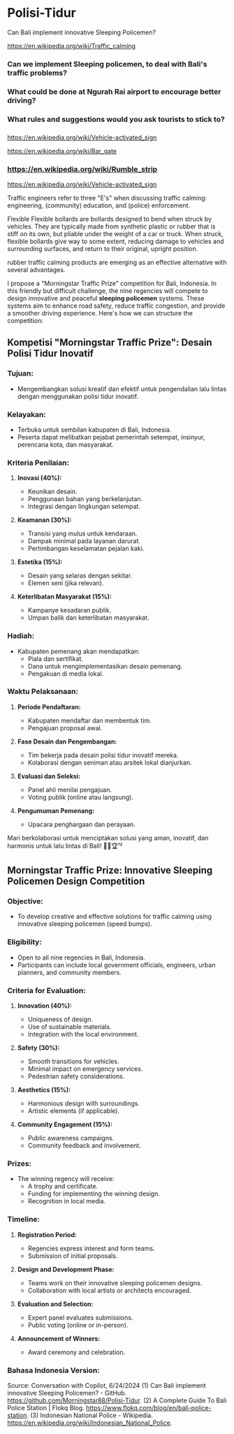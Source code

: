 # Polisi-Tidur

Can Bali implement innovative Sleeping Policemen?

https://en.wikipedia.org/wiki/Traffic_calming

### Can we implement Sleeping policemen, to deal with Bali's traffic problems?

### What could be done at Ngurah Rai airport to encourage better driving?

### What rules and suggestions would you ask tourists to stick to?

###

https://en.wikipedia.org/wiki/Vehicle-activated_sign

https://en.wikipedia.org/wiki/Bar_gate

### https://en.wikipedia.org/wiki/Rumble_strip

https://en.wikipedia.org/wiki/Vehicle-activated_sign

Traffic engineers refer to three "E's" when discussing traffic calming: engineering, (community) education, and (police) enforcement.

Flexible
Flexible bollards are bollards designed to bend when struck by vehicles. They are typically made from synthetic plastic or rubber that is stiff on its own, but pliable under the weight of a car or truck. When struck, flexible bollards give way to some extent, reducing damage to vehicles and surrounding surfaces, and return to their original, upright position. 

rubber traffic calming products are emerging as an effective alternative with several advantages.

I propose a "Morningstar Traffic Prize" competition for Bali, Indonesia. In this friendly but difficult challenge, the nine regencies will compete to design innovative and peaceful **sleeping policemen** systems. These systems aim to enhance road safety, reduce traffic congestion, and provide a smoother driving experience. Here's how we can structure the competition:

## Kompetisi "Morningstar Traffic Prize": Desain Polisi Tidur Inovatif

### Tujuan:
- Mengembangkan solusi kreatif dan efektif untuk pengendalian lalu lintas dengan menggunakan polisi tidur inovatif.

### Kelayakan:
- Terbuka untuk sembilan kabupaten di Bali, Indonesia.
- Peserta dapat melibatkan pejabat pemerintah setempat, insinyur, perencana kota, dan masyarakat.

### Kriteria Penilaian:
1. **Inovasi (40%):**
   - Keunikan desain.
   - Penggunaan bahan yang berkelanjutan.
   - Integrasi dengan lingkungan setempat.

2. **Keamanan (30%):**
   - Transisi yang mulus untuk kendaraan.
   - Dampak minimal pada layanan darurat.
   - Pertimbangan keselamatan pejalan kaki.

3. **Estetika (15%):**
   - Desain yang selaras dengan sekitar.
   - Elemen seni (jika relevan).

4. **Keterlibatan Masyarakat (15%):**
   - Kampanye kesadaran publik.
   - Umpan balik dan keterlibatan masyarakat.

### Hadiah:
- Kabupaten pemenang akan mendapatkan:
  - Piala dan sertifikat.
  - Dana untuk mengimplementasikan desain pemenang.
  - Pengakuan di media lokal.

### Waktu Pelaksanaan:
1. **Periode Pendaftaran:**
   - Kabupaten mendaftar dan membentuk tim.
   - Pengajuan proposal awal.

2. **Fase Desain dan Pengembangan:**
   - Tim bekerja pada desain polisi tidur inovatif mereka.
   - Kolaborasi dengan seniman atau arsitek lokal dianjurkan.

3. **Evaluasi dan Seleksi:**
   - Panel ahli menilai pengajuan.
   - Voting publik (online atau langsung).

4. **Pengumuman Pemenang:**
   - Upacara penghargaan dan perayaan.

Mari berkolaborasi untuk menciptakan solusi yang aman, inovatif, dan harmonis untuk lalu lintas di Bali! 🚗🌴🏆¹²




## Morningstar Traffic Prize: Innovative Sleeping Policemen Design Competition

### Objective:
- To develop creative and effective solutions for traffic calming using innovative sleeping policemen (speed bumps).

### Eligibility:
- Open to all nine regencies in Bali, Indonesia.
- Participants can include local government officials, engineers, urban planners, and community members.

### Criteria for Evaluation:
1. **Innovation (40%):**
   - Uniqueness of design.
   - Use of sustainable materials.
   - Integration with the local environment.

2. **Safety (30%):**
   - Smooth transitions for vehicles.
   - Minimal impact on emergency services.
   - Pedestrian safety considerations.

3. **Aesthetics (15%):**
   - Harmonious design with surroundings.
   - Artistic elements (if applicable).

4. **Community Engagement (15%):**
   - Public awareness campaigns.
   - Community feedback and involvement.

### Prizes:
- The winning regency will receive:
  - A trophy and certificate.
  - Funding for implementing the winning design.
  - Recognition in local media.

### Timeline:
1. **Registration Period:**
   - Regencies express interest and form teams.
   - Submission of initial proposals.

2. **Design and Development Phase:**
   - Teams work on their innovative sleeping policemen designs.
   - Collaboration with local artists or architects encouraged.

3. **Evaluation and Selection:**
   - Expert panel evaluates submissions.
   - Public voting (online or in-person).

4. **Announcement of Winners:**
   - Award ceremony and celebration.

### Bahasa Indonesia Version:

Source: Conversation with Copilot, 6/24/2024
(1) Can Bali implement innovative Sleeping Policemen? - GitHub. https://github.com/Morningstar88/Polisi-Tidur.
(2) A Complete Guide To Bali Police Station | Flokq Blog. https://www.flokq.com/blog/en/bali-police-station.
(3) Indonesian National Police - Wikipedia. https://en.wikipedia.org/wiki/Indonesian_National_Police.
